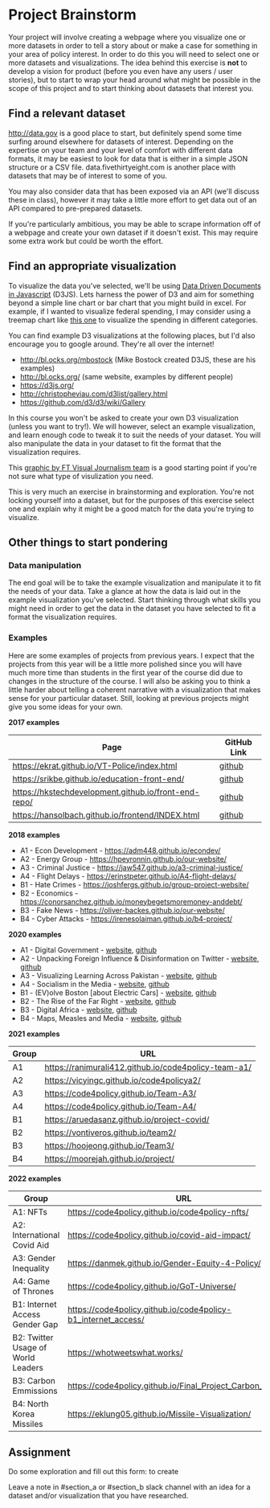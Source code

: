 # Project Brainstorm

Your project will involve creating a webpage where you visualize one or more datasets in order to tell a story about or make a case for something in your area of policy interest. In order to do this you will need to select one or more datasets and visualizations. The idea behind this exercise is **not** to develop a vision for product (before you even have any users / user stories), but to start to wrap your head around what might be possible in the scope of this project and to start thinking about datasets that interest you.

## Find a relevant dataset

http://data.gov is a good place to start, but definitely spend some time surfing around elsewhere for datasets of interest. Depending on the expertise on your team and your level of comfort with different data formats, it may be easiest to look for data that is either in a simple JSON structure or a CSV file. data.fivethirtyeight.com is another place with datasets that may be of interest to some of you.

You may also consider data that has been exposed via an API (we'll discuss these in class), however it may take a little more effort to get data out of an API compared to pre-prepared datasets.

If you're particularly ambitious, you may be able to scrape information off of a webpage and create your own dataset if it doesn't exist. This may require some extra work but could be worth the effort.

## Find an appropriate visualization

To visualize the data you've selected, we'll be using [Data Driven Documents in Javascript](https://d3js.org/) (D3JS). Lets harness the power of D3 and aim for something beyond a simple line chart or bar chart that you might build in excel. For example, if I wanted to visualize federal spending, I may consider using a treemap chart like [this one](https://bl.ocks.org/mbostock/8fe6fa6ed1fa976e5dd76cfa4d816fec) to visualize the spending in different categories.

You can find example D3 visualizations at the following places, but I'd also encourage you to google around. They're all over the internet!

- http://bl.ocks.org/mbostock (Mike Bostock created D3JS, these are his examples)
- http://bl.ocks.org/ (same website, examples by different people)
- https://d3js.org/
- http://christopheviau.com/d3list/gallery.html
- https://github.com/d3/d3/wiki/Gallery

In this course you won't be asked to create your own D3 visualization (unless you want to try!). We will however, select an example visualization, and learn enough code to tweak it to suit the needs of your dataset. You will also manipulate the data in your dataset to fit the format that the visualization requires.

This [graphic by FT Visual Journalism team](https://github.com/ft-interactive/chart-doctor/tree/master/visual-vocabulary) is a good starting point if you're not sure what type of visulization you need.

This is very much an exercise in brainstorming and exploration. You're not locking yourself into a dataset, but for the purposes of this exercise select one and explain why it might be a good match for the data you're trying to visualize.

## Other things to start pondering

### Data manipulation

The end goal will be to take the example visualization and manipulate it to fit the needs of your data. Take a glance at how the data is laid out in the example visualization you've selected. Start thinking through what skills you might need in order to get the data in the dataset you have selected to fit a format the visualization requires.

### Examples

Here are some examples of projects from previous years. I expect that the projects from this year will be a little more polished since you will have much more time than students in the first year of the course did due to changes in the structure of the course. I will also be asking you to think a little harder about telling a coherent narrative with a visualization that makes sense for your particular dataset. Still, looking at previous projects might give you some ideas for your own.

**2017 examples**

Page | GitHub Link
-----|--------------
https://ekrat.github.io/VT-Police/index.html |  [github](https://github.com/ekrat/VT-Police/)
https://srikbe.github.io/education-front-end/ | [github](https://github.com/srikbe/education-front-end)
https://hkstechdevelopment.github.io/front-end-repo/ | [github](https://github.com/HKSTechDevelopment/front-end-repo)
https://hansolbach.github.io/frontend/INDEX.html | [github](https://github.com/hansolbach/frontend)

**2018 examples**

- A1 - Econ Development - https://adm448.github.io/econdev/
- A2 - Energy Group - https://hpeyronnin.github.io/our-website/
- A3 - Criminal Justice - https://jaw547.github.io/a3-criminal-justice/
- A4 - Flight Delays - https://erinstpeter.github.io/A4-flight-delays/
- B1 - Hate Crimes - https://joshfergs.github.io/group-project-website/
- B2 - Economics - https://conorsanchez.github.io/moneybegetsmoremoney-anddebt/
- B3 - Fake News - https://oliver-backes.github.io/our-website/
- B4 - Cyber Attacks - https://irenesolaiman.github.io/b4-project/

**2020 examples**

- A1  -  Digital Government -  [website](https://miamayixuan.github.io/Final-Project/index.html), [github](https://github.com/miamayixuan/Final-Project/projects)
- A2  -  Unpacking Foreign Influence & Disinformation on Twitter -  [website](https://jcharlottef.github.io/A2_Project/web_pages/HTML/home), [github](https://github.com/jcharlottef/A2_Project/projects)
- A3  -  Visualizing Learning Across Pakistan -  [website](https://rhashimo.github.io/a3-education/index.html), [github](https://github.com/rhashimo/a3-education/projects)
- A4  -  Socialism in the Media -  [website](https://jonhudgins.github.io/A4-Group-Project-/index.html), [github](https://github.com/jonhudgins/A4-Group-Project-/projects)
- B1  -  (EV)olve Boston [about Electric Cars] -  [website](https://cpeterson1105.github.io/boston_group/), [github](https://github.com/cpeterson1105/boston_group/projects)
- B2  -  The Rise of the Far Right -  [website](https://aragab87.github.io/WhoVotes/index.html), [github](https://github.com/aragab87/WhoVotes/projects)
- B3  -  Digital Africa -  [website](https://psinsub.github.io/b3-group-project/index.html), [github](https://github.com/psinsub/b3-group-project/projects)
- B4  -  Maps, Measles and Media -  [website](https://sclazenby.github.io/maps_measles_media/), [github](https://github.com/sclazenby/maps_measles_media//projects)

**2021 examples**

Group | URL
------|-----
A1 | https://ranimurali412.github.io/code4policy-team-a1/
A2 | https://vicyingc.github.io/code4policya2/
A3 | https://code4policy.github.io/Team-A3/
A4 | https://code4policy.github.io/Team-A4/
B1 | https://aruedasanz.github.io/project-covid/
B2 | https://vontiveros.github.io/team2/
B3 | https://hoojeong.github.io/Team3/
B4 | https://moorejah.github.io/project/

**2022 examples**

Group | URL
------|-----
A1: NFTs | https://code4policy.github.io/code4policy-nfts/
A2: International Covid Aid | https://code4policy.github.io/covid-aid-impact/
A3: Gender Inequality | https://danmek.github.io/Gender-Equity-4-Policy/
A4: Game of Thrones | https://code4policy.github.io/GoT-Universe/
B1: Internet Access Gender Gap | https://code4policy.github.io/code4policy-b1_internet_access/
B2: Twitter Usage of World Leaders | https://whotweetswhat.works/
B3: Carbon Emmissions | https://code4policy.github.io/Final_Project_Carbon_emission/
B4: North Korea Missiles | https://eklung05.github.io/Missile-Visualization/
 
## Assignment

Do some exploration and fill out this form:
to create

Leave a note in #section_a or #section_b slack channel with an idea for a dataset and/or visualization that you have researched. 
